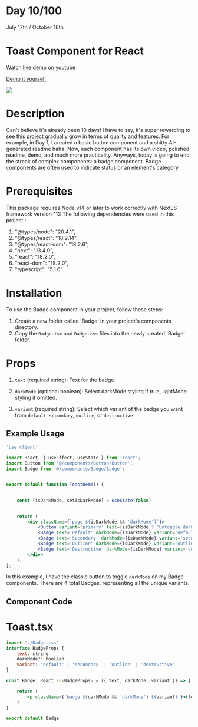 # Day 10/100

July 17th / October 16th

# Toast Component for React 
<a href="https://www.youtube.com/watch?v=xHjMM87AXGw" target="_blank">Watch live demo on youtube</a>

<a href="https://100daysofcomponents.netlify.app/toast" target="_blank">Demo it yourself</a>

<a href="https://www.youtube.com/watch?v=xHjMM87AXGw" target="_blank"><img src="https://cdn.discordapp.com/attachments/715319623637270638/1130640257830899802/image.png"/></a>  

# Description 

Can't believe it's already been 10 days! I have to say, it's super rewarding to see this project gradually grow in terms of quality and features. For example, in Day 1, I created a basic button component and a shitty AI-generated readme haha. Now, each component has its own video, polished readme, demo, and much more practicality. Anyways, today is going to end the streak of complex components: a badge component. Badge components are often used to indicate status or an element's category.

# Prerequisites
This package requires Node v14 or later to work correctly with NextJS framework version ^13
The following dependencies were used in this project :
1. "@types/node": "20.4.1",
2. "@types/react": "18.2.14",
3. "@types/react-dom": "18.2.6",
4. "next": "13.4.9",
5. "react": "18.2.0",
6. "react-dom": "18.2.0",
7. "typescript": "5.1.6"


# Installation 

To use the Badge component in your project, follow these steps:

1. Create a new folder called 'Badge' in your project's components directory.
2. Copy the `Badge.tsx` and `Badge.css` files into the newly created 'Badge' folder.

# Props 

1. `text` (required string): Text for the badge.

2. `darkMode` (optional boolean): Select darkMode styling if true, lightMode styling if omitted. 
3. `variant` (required string): Select which variant of the badge you want from `default`, `secondary`, `outline`, or `destructive`

## Example Usage
```jsx
'use client'

import React, { useEffect, useState } from 'react';
import Button from '@/components/Button/Button';
import Badge from '@/components/Badge/Badge';


export default function ToastDemo() {


    const [isDarkMode, setIsDarkMode] = useState(false)


    return (
        <div className={`page ${isDarkMode && 'darkMode'}`}>
            <Button variant='primary' text={isDarkMode ? 'Untoggle dark mode' : 'Toggle dark mode'} handleClick={async () => setIsDarkMode(!isDarkMode)} />
            <Badge text='Default' darkMode={isDarkMode} variant='default' />
            <Badge text='Secondary' darkMode={isDarkMode} variant='secondary' />
            <Badge text='Outline' darkMode={isDarkMode} variant='outline' />
            <Badge text='Destructive' darkMode={isDarkMode} variant='destructive' />
        </div>
    );
};

```
In this example, I have the classic button to toggle `darkMode` on my Badge components. There are 4 total Badges, representing all the unique variants.

## Component Code 

# Toast.tsx
```jsx
import './Badge.css'
interface BadgeProps {
    text: string
    darkMode?: boolean
    variant: 'default' | 'secondary' | 'outline' | 'destructive'
}

const Badge: React.FC<BadgeProps> = ({ text, darkMode, variant }) => {

    return (
        <p className={`badge ${darkMode && 'darkMode'} ${variant}`}>{text}</p>
    )
}

export default Badge
```
 